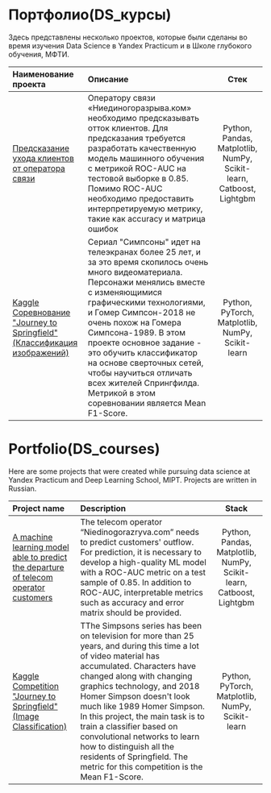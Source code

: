 # Портфолио(DS_курсы)
Здесь представлены несколько проектов, которые были сделаны во время изучения Data Science в Yandex Practicum и в Школе глубокого обучения, МФТИ.

| Наименование проекта | Описание | Стек |
| :-------------------- | :--------------------- |:---------------------------:|
| [Предсказание ухода клиентов от оператора связи](https://github.com/VadZhen/Portfolio-DS_courses-/tree/main/operator_clients)  | Оператору связи «Ниединогоразрыва.ком» необходимо предсказывать отток клиентов. Для предсказания требуется разработать качественную модель машинного обучения с метрикой ROC-AUC на тестовой выборке в 0.85. Помимо ROC-AUC необходимо предоставить интерпретируемую метрику, такие как accuracy и матрица ошибок | Python, Pandas, Matplotlib, NumPy, Scikit-learn, Catboost, Lightgbm|
| [Kaggle Соревнование "Journey to Springfield" (Классификация изображений)](https://github.com/VadZhen/Portfolio-DS_courses-/tree/main/Journey_to_Springfield)  | Сериал "Симпсоны" идет на телеэкранах более 25 лет, и за это время скопилось очень много видеоматериала. Персонажи менялись вместе с изменяющимися графическими технологиями, и Гомер Симпсон-2018 не очень похож на Гомера Симпсона-1989. В этом проекте основное задание - это обучить классификатор на основе сверточных сетей, чтобы научиться отличать всех жителей Спрингфилда. Метрикой в этом соревновании является Mean F1-Score. | Python, PyTorch, Matplotlib, NumPy, Scikit-learn |


# Portfolio(DS_courses)
Here are some projects that were created while pursuing data science at Yandex Practicum and Deep Learning School, MIPT. Projects are written in Russian. 

|Project name | Description | Stack |
| :-------------------- | :--------------------- |:--------------------------:|
| [A machine learning model able to predict the departure of telecom operator customers](https://github.com/VadZhen/Portfolio-DS_courses-/tree/main/operator_clients) | The telecom operator “Niedinogorazryva.com” needs to predict customers' outflow. For prediction, it is necessary to develop a high-quality ML model with a ROC-AUC metric on a test sample of 0.85. In addition to ROC-AUC, interpretable metrics such as accuracy and error matrix should be provided. | Python, Pandas, Matplotlib, NumPy, Scikit-learn, Catboost, Lightgbm|
| [Kaggle Competition "Journey to Springfield" (Image Classification)](https://github.com/VadZhen/Portfolio-DS_courses-/tree/main/Journey_to_Springfield) | TThe Simpsons series has been on television for more than 25 years, and during this time a lot of video material has accumulated. Characters have changed along with changing graphics technology, and 2018 Homer Simpson doesn't look much like 1989 Homer Simpson. In this project, the main task is to train a classifier based on convolutional networks to learn how to distinguish all the residents of Springfield. The metric for this competition is the Mean F1-Score. | Python, PyTorch, Matplotlib, NumPy, Scikit-learn |
